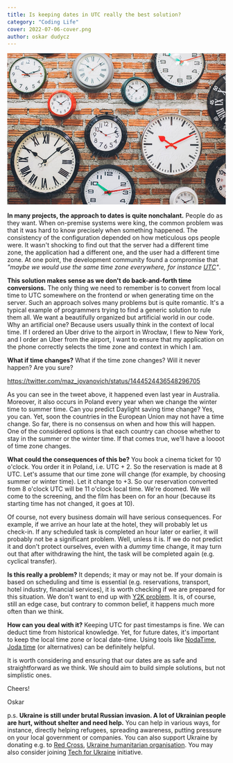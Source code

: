 ```yaml
---
title: Is keeping dates in UTC really the best solution?
category: "Coding Life"
cover: 2022-07-06-cover.png
author: oskar dudycz
---
```


![cover](2022-07-06-cover.png)

**In many projects, the approach to dates is quite nonchalant.** People do as they want. When on-premise systems were king, the common problem was that it was hard to know precisely when something happened. The consistency of the configuration depended on how meticulous ops people were. It wasn't shocking to find out that the server had a different time zone, the application had a different one, and the user had a different time zone. At one point, the development community found a compromise that _"maybe we would use the same time zone everywhere, for instance [UTC](https://en.wikipedia.org/wiki/Coordinated_Universal_Time)"_.

**This solution makes sense as we don't do back-and-forth time conversions.** The only thing we need to remember is to convert from local time to UTC somewhere on the frontend or when generating time on the server. Such an approach solves many problems but is quite romantic. It's a typical example of programmers trying to find a generic solution to rule them all. We want a beautifully organized but artificial world in our code. Why an artificial one? Because users usually think in the context of local time. If I ordered an Uber drive to the airport in Wrocław, I flew to New York, and I order an Uber from the airport, I want to ensure that my application on the phone correctly selects the time zone and context in which I am.

**What if time changes?** What if the time zone changes? Will it never happen? Are you sure?

https://twitter.com/maz_jovanovich/status/1444524436548296705

As you can see in the tweet above, it happened even last year in Australia. Moreover, it also occurs in Poland every year when we change the winter time to summer time. Can you predict Daylight saving time change? Yes, you can. Yet, soon the countries in the European Union may not have a time change. So far, there is no consensus on when and how this will happen. One of the considered options is that each country can choose whether to stay in the summer or the winter time. If that comes true, we'll have a loooot of time zone changes.

**What could the consequences of this be?** You book a cinema ticket for 10 o'clock. You order it in Poland, i.e. UTC + 2. So the reservation is made at 8 UTC. Let's assume that our time zone will change (for example, by choosing summer or winter time). Let it change to +3. So our reservation converted from 8 o'clock UTC will be 11 o'clock local time. We're doomed. We will come to the screening, and the film has been on for an hour (because its starting time has not changed, it goes at 10).

Of course, not every business domain will have serious consequences. For example, if we arrive an hour late at the hotel, they will probably let us check-in. If any scheduled task is completed an hour later or earlier, it will probably not be a significant problem. Well, unless it is. If we do not predict it and don't protect ourselves, even with a _dummy_ time change, it may turn out that after withdrawing the hint, the task will be completed again (e.g. cyclical transfer).

**Is this really a problem?** It depends; it may or may not be. If your domain is based on scheduling and time is essential (e.g. reservations, transport, hotel industry, financial services), it is worth checking if we are prepared for this situation. We don't want to end up with [Y2K problem](https://en.wikipedia.org/wiki/Year_2000_problem). It is, of course, still an edge case, but contrary to common belief, it happens much more often than we think.

**How can you deal with it?** Keeping UTC for past timestamps is fine. We can deduct time from historical knowledge. Yet, for future dates, it's important to keep the local time zone or local date-time. Using tools like [NodaTime](https://nodatime.org/), [Joda time](https://www.joda.org/joda-time/) (or alternatives) can be definitely helpful.

It is worth considering and ensuring that our dates are as safe and straightforward as we think. We should aim to build simple solutions, but not simplistic ones.

Cheers!

Oskar

p.s. **Ukraine is still under brutal Russian invasion. A lot of Ukrainian people are hurt, without shelter and need help.** You can help in various ways, for instance, directly helping refugees, spreading awareness, putting pressure on your local government or companies. You can also support Ukraine by donating e.g. to [Red Cross](https://www.icrc.org/en/donate/ukraine), [Ukraine humanitarian organisation](https://savelife.in.ua/en/donate/). You may also consider joining [Tech for Ukraine](https://techtotherescue.org/tech/tech-for-ukraine) initiative.
